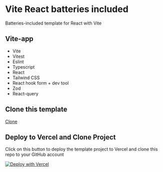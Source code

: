 # Vite React batteries included

Batteries-included template for React with Vite

## Vite-app

- Vite
- Vitest
- Eslint
- Typescript
- React
- Tailwind CSS
- React hook form + dev tool
- Zod
- React-query

## Clone this template

[Clone](https://github.com/nhducit/vite-react-batteries-included/generate)

## Deploy to Vercel and Clone Project

Click on this button to deploy the template project to Vercel and clone this repo to your GitHub account

[![Deploy with Vercel](https://vercel.com/button)](https://vercel.com/new/clone?repository-url=https%3A%2F%2Fgithub.com%2Fnhducit%2Fvite-react-batteries-included)
